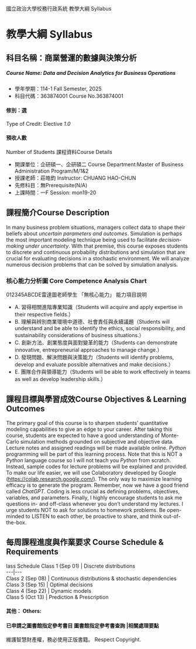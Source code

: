 國立政治大學校務行政系統 教學大綱 Syllabus
# 教學大綱 Syllabus
##  科目名稱：商業營運的數據與決策分析
#####  Course Name: Data and Decision Analytics for Business Operations
  * 學年學期：114-1 Fall Semester, 2025 
  * 科目代碼：363874001 Course No.363874001
#### 修別：選
Type of Credit: Elective 
_1.0_
#### 預收人數
Number of Students
課程資料Course Details
  * 開課單位：企研碩一、企研碩二 Course Department:Master of Business Administration Program/M/1&2 
  * 授課老師：莊皓鈞 Instructor: CHUANG HAO-CHUN 
  * 先修科目：無Prerequisite(N/A)
  * 上課時間：一F Session: mon19-20
##  課程簡介Course Description
In many business problem situations, managers collect data to shape their beliefs about _uncertain parameters and outcomes_. Simulation is perhaps the most important modeling technique being used to facilitate _decision-making under uncertainty_. With that premise, this course exposes students to discrete and continuous probability distributions and simulation that are crucial for evaluating decisions in a stochastic environment. We will analyze numerous decision problems that can be solved by simulation analysis. 
###  核心能力分析圖 Core Competence Analysis Chart
012345ABCDE雷達圖老師學生
「無核心能力」 
能力項目說明
  * A. 習得相關進階專業知識（Students will acquire and apply expertise in their respective fields.）
  * B. 理解與辨別商業環境中道德、社會責任與永續議題（Students will understand and be able to identify the ethics, social responsibility, and sustainability considerations of business situations.）
  * C. 創新方法、創業態度與面對變革的能力（Students can demonstrate innovative, entrepreneurial approaches to manage change.）
  * D. 發現問題、解決問題與決策能力（Students will identify problems, develop and evaluate possible alternatives and make decisions.）
  * E. 團隊合作與領導能力（Students will be able to work effectively in teams as well as develop leadership skills.）
##  課程目標與學習成效Course Objectives & Learning Outcomes 
The primary goal of this course is to sharpen students’ quantitative modeling capabilities to give an edge to your career. After taking this course, students are expected to have a good understanding of Monte-Carlo simulation methods grounded on subjective and objective data. Lecture notes and assigned readings will be made available online. 
_Python_ programming will be part of this learning process. Note that this is NOT a _Python_ language course so I will not teach you _Python_ from scratch. Instead, sample codes for lecture problems will be explained and provided. To make our life easier, we will use Colaboratory developed by Google (https://colab.research.google.com/). The only way to maximize learning efficacy is to generate the program. Remember, now we have a good friend called _ChatGPT_. Coding is less crucial as defining problems, objectives, variables, and parameters.
Finally, I highly encourage students to ask me questions in- and off-class whenever you don’t understand my lectures. I urge students NOT to ask for solutions to homework problems. Be open-minded to LISTEN to each other, be proactive to share, and think out-of-the-box.
##  每周課程進度與作業要求 Course Schedule & Requirements
lass Schedule
Class 1 (Sep 01) |  Discrete distributions  
---|---  
Class 2 (Sep 08) |  Continuous distributions & stochastic dependencies  
Class 3 (Sep 15) |  Optimal decisions  
Class 4 (Sep 22) |  Dynamic models  
Class 5 (Oct 13) |  Prediction & Prescription  
####  其他： Others:
####  已申請之圖書館指定參考書目  圖書館指定參考書查詢 |相關處理要點
維護智慧財產權，務必使用正版書籍。 Respect Copyright.